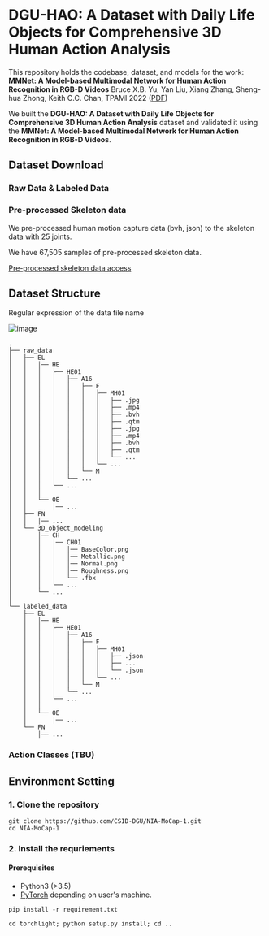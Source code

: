 # DGU-HAO: A Dataset with Daily Life Objects for Comprehensive 3D Human Action Analysis

This repository holds the codebase, dataset, and models for the work:
**MMNet: A Model-based Multimodal Network for Human Action Recognition in RGB-D Videos**
Bruce X.B. Yu, Yan Liu, Xiang Zhang, Sheng-hua Zhong, Keith C.C. Chan, TPAMI 2022 ([PDF](https://ieeexplore.ieee.org/document/9782511))

We built the **DGU-HAO: A Dataset with Daily Life Objects for Comprehensive 3D Human Action Analysis** dataset and validated it using the **MMNet: A Model-based Multimodal Network for Human Action Recognition in RGB-D Videos**.

## Dataset Download

### Raw Data & Labeled Data

### Pre-processed Skeleton data
We pre-processed human motion capture data (bvh, json) to the skeleton data with 25 joints.

We have 67,505 samples of pre-processed skeleton data.

[Pre-processed skeleton data access](https://farmnas.synology.me:6953/sharing/K4W2JiQx3)


## Dataset Structure
Regular expression of the data file name

![image](https://github.com/CSID-DGU/NIA-MoCap-1/assets/46514182/7e0dab6f-a4d3-444b-80a0-8f139b9f328f)

```
.
├── raw_data
│   ├── EL
│   │   │── HE
│   │   │   ├── HE01
│   │   │   │   ├── A16
│   │   │   │   │   ├── F
│   │   │   │   │   │   ├── MH01
│   │   │   │   │   │   │   ├── .jpg
│   │   │   │   │   │   │   ├── .mp4
│   │   │   │   │   │   │   ├── .bvh
│   │   │   │   │   │   │   ├── .qtm
│   │   │   │   │   │   │   ├── .jpg
│   │   │   │   │   │   │   ├── .mp4
│   │   │   │   │   │   │   ├── .bvh
│   │   │   │   │   │   │   ├── .qtm
│   │   │   │   │   │   │   └── ...
│   │   │   │   │   │   └── ...
│   │   │   │   │   └── M
│   │   │   │   └── ...
│   │   │   └── ...
│   │   │
│   │   └── OE
│   │       │── ...
│   ├── FN
│   │   │── ...
│   └── 3D_object_modeling
│       │── CH
│       │   │── CH01
│       │   │   │── BaseColor.png
│       │   │   │── Metallic.png
│       │   │   │── Normal.png
│       │   │   │── Roughness.png
│       │   │   └── .fbx
│       │   └── ...
│       └── ...
│ 
└── labeled_data
    ├── EL
    │   │── HE
    │   │   ├── HE01
    │   │   │   ├── A16
    │   │   │   │   ├── F
    │   │   │   │   │   ├── MH01
    │   │   │   │   │   │   ├── .json
    │   │   │   │   │   │   ├── ...
    │   │   │   │   │   │   └── .json
    │   │   │   │   │   └── ...
    │   │   │   │   └── M
    │   │   │   └── ...
    │   │   └── ...
    │   │
    │   └── OE
    │       │── ...
    └── FN
        │── ...
```

### Action Classes (TBU)


## Environment Setting

### 1. Clone the repository
``` shell
git clone https://github.com/CSID-DGU/NIA-MoCap-1.git
cd NIA-MoCap-1
```

### 2. Install the requriements
#### Prerequisites
- Python3 (>3.5)
- [PyTorch](http://pytorch.org/) depending on user's machine.
``` shell
pip install -r requirement.txt
```
``` shell
cd torchlight; python setup.py install; cd ..
```


